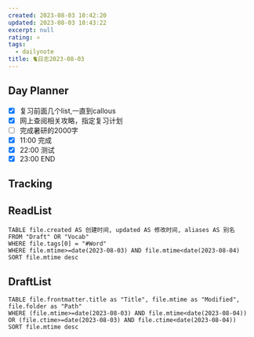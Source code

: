 ```yaml
---
created: 2023-08-03 10:42:20
updated: 2023-08-03 10:43:22
excerpt: null
rating: ⭐️
tags:
  - dailynote
title: 🐈日志2023-08-03
---
```


## Day Planner
- [x] 复习前面几个list,一直到callous
- [x] 网上查阅相关攻略，指定复习计划
- [ ] 完成暑研的2000字
- [x] 11:00 完成
- [x] 22:00 测试
- [x] 23:00 END

## Tracking
## ReadList 
<!--此处显示今日已复习单词-->
```dataview
TABLE file.created AS 创建时间, updated AS 修改时间, aliases AS 别名
FROM "Draft" OR "Vocab"
WHERE file.tags[0] = "#Word"
WHERE file.mtime>=date(2023-08-03) AND file.mtime<date(2023-08-04)
SORT file.mtime desc
```

## DraftList
<!--此处显示今日新增或修改的草稿或其它非文献笔记文件-->

```dataview
TABLE file.frontmatter.title as "Title", file.mtime as "Modified", file.folder as "Path"
WHERE (file.mtime>=date(2023-08-03) AND file.mtime<date(2023-08-04)) OR (file.ctime>=date(2023-08-03) AND file.ctime<date(2023-08-04))
SORT file.mtime desc
```
